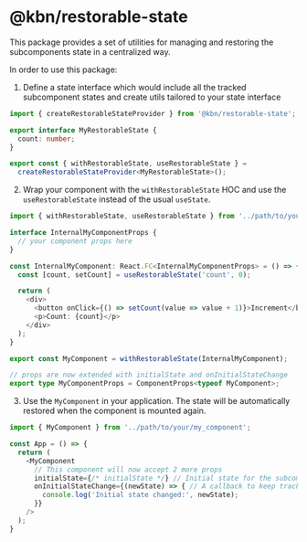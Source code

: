 # @kbn/restorable-state

This package provides a set of utilities for managing and restoring the subcomponents state in a centralized way.

In order to use this package:

1. Define a state interface which would include all the tracked subcomponent states and create utils tailored to your state interface
```typescript
import { createRestorableStateProvider } from '@kbn/restorable-state';

export interface MyRestorableState {
  count: number;
}

export const { withRestorableState, useRestorableState } =
  createRestorableStateProvider<MyRestorableState>();
```

2. Wrap your component with the `withRestorableState` HOC and use the `useRestorableState` instead of the usual `useState`.

```typescript
import { withRestorableState, useRestorableState } from '../path/to/your/restorable-state-utils';

interface InternalMyComponentProps {
  // your component props here
}

const InternalMyComponent: React.FC<InternalMyComponentProps> = () => {
  const [count, setCount] = useRestorableState('count', 0);

  return (
    <div>
      <button onClick={() => setCount(value => value + 1)}>Increment</button>
      <p>Count: {count}</p>
    </div>
  );
}

export const MyComponent = withRestorableState(InternalMyComponent);

// props are now extended with initialState and onInitialStateChange
export type MyComponentProps = ComponentProps<typeof MyComponent>;
```

3. Use the `MyComponent` in your application. The state will be automatically restored when the component is mounted again.

```typescript
import { MyComponent } from '../path/to/your/my_component';

const App = () => {
  return (
    <MyComponent 
      // This component will now accept 2 more props
      initialState={/* initialState */} // Initial state for the subcomponents
      onInitialStateChange={(newState) => { // A callback to keep track of subcomponents state changes
        console.log('Initial state changed:', newState);
      }}
    />
  );
}
```
